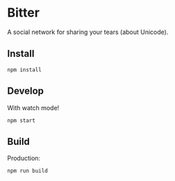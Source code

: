 Bitter
======

A social network for sharing your tears (about Unicode).

Install
-------

    npm install

Develop
-------

With watch mode!

    npm start

Build
-----

Production:

    npm run build
